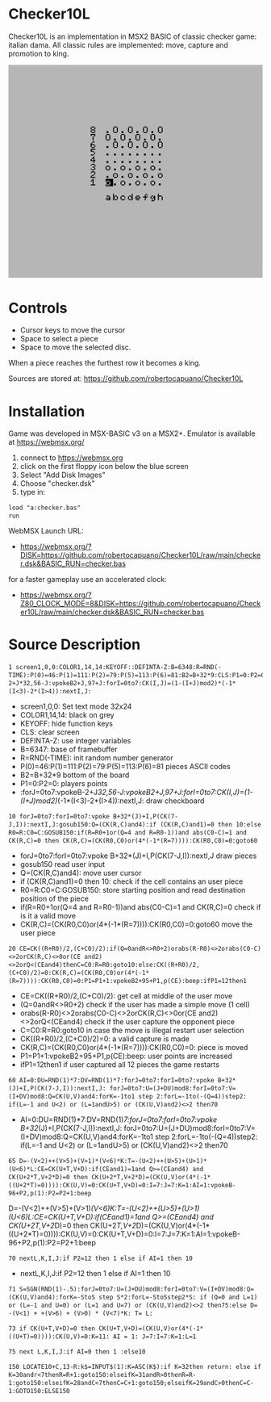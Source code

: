 # Checker10L
Checker10L is an implementation in MSX2 BASIC of classic checker game: italian dama.
All classic rules are implemented: move, capture and promotion to king.

![screenshot](screenshot.png)

# Controls
- Cursor keys to move the cursor
- Space to select a piece
- Space to move the selected disc.

When a piece reaches the furthest row it becomes a king.

Sources are stored at: https://github.com/robertocapuano/Checker10L

# Installation
Game was developed in MSX-BASIC v3 on a MSX2+. Emulator is available at https://webmsx.org/
1. connect to https://webmsx.org
2. click on the first floppy icon below the blue screen
3. Select "Add Disk Images"
4. Choose "checker.dsk"
5. type in:
```
load "a:checker.bas"
run
```

WebMSX Launch URL:

- https://webmsx.org/?DISK=https://github.com/robertocapuano/Checker10L/raw/main/checker.dsk&BASIC_RUN=checker.bas

for a faster gameplay use an accelerated clock:

- https://webmsx.org/?Z80_CLOCK_MODE=8&DISK=https://github.com/robertocapuano/Checker10L/raw/main/checker.dsk&BASIC_RUN=checker.bas

# Source Description

```
1 screen1,0,0:COLOR1,14,14:KEYOFF::DEFINTA-Z:B=6348:R=RND(-TIME):P(0)=46:P(1)=111:P(2)=79:P(5)=113:P(6)=81:B2=B+32*9:CLS:P1=0:P2=0:forJ=0to7:vpokeB-2+J*32,56-J:vpokeB2+J,97+J:forI=0to7:CK(I,J)=(1-(I+J)mod2)*(-1*(I<3)-2*(I>4)):nextI,J:
```
- screen1,0,0: Set text mode 32x24
- COLOR1,14,14: black on grey
- KEYOFF: hide function keys
- CLS: clear screen
- DEFINTA-Z: use integer variables
- B=6347: base of framebuffer
- R=RND(-TIME): init random number generator
- P(0)=46:P(1)=111:P(2)=79:P(5)=113:P(6)=81 pieces ASCII codes
- B2=B+32*9 bottom of the board
- P1=0:P2=0: players points
- :forJ=0to7:vpokeB-2+J*32,56-J:vpokeB2+J,97+J:forI=0to7:CK(I,J)=(1-(I+J)mod2)*(-1*(I<3)-2*(I>4)):nextI,J: draw checkboard

```
10 forJ=0to7:forI=0to7:vpoke B+32*(J)+I,P(CK(7-J,I)):nextI,J:gosub150:Q=(CK(R,C)and4):if (CK(R,C)and1)=0 then 10:else R0=R:C0=C:GOSUB150:if(R=R0+1or(Q=4 and R=R0-1))and abs(C0-C)=1 and CK(R,C)=0 then CK(R,C)=(CK(R0,C0)or(4*(-1*(R=7)))):CK(R0,C0)=0:goto60
```
- forJ=0to7:forI=0to7:vpoke B+32*(J)+I,P(CK(7-J,I)):nextI,J draw pieces
- gosub150 read user input
- Q=(CK(R,C)and4): move user cursor
- if (CK(R,C)and1)=0 then 10: check if the cell contains an user piece
- R0=R:C0=C:GOSUB150: store starting position and read destination position of the piece
- if(R=R0+1or(Q=4 and R=R0-1))and abs(C0-C)=1 and CK(R,C)=0 check if is it a valid move
- CK(R,C)=(CK(R0,C0)or(4*(-1*(R=7)))):CK(R0,C0)=0:goto60 move the user piece
```
20 CE=CK((R+R0)/2,(C+C0)/2):if(Q=0andR<>R0+2)orabs(R-R0)<>2orabs(C0-C)<>2orCK(R,C)<>0or(CE and2)<>2orQ<(CEand4)thenC=C0:R=R0:goto10:else:CK((R+R0)/2,(C+C0)/2)=0:CK(R,C)=(CK(R0,C0)or(4*(-1*(R=7)))):CK(R0,C0)=0:P1=P1+1:vpokeB2+95+P1,p(CE):beep:ifP1=12then1
```
- CE=CK((R+R0)/2,(C+C0)/2): get cell at middle of the user move
- (Q=0andR<>R0+2) check if the user has made a simple move (1 cell)
- orabs(R-R0)<>2orabs(C0-C)<>2orCK(R,C)<>0or(CE and2)<>2orQ<(CEand4) check if the user capture the opponent piece
- C=C0:R=R0:goto10 in case the move is illegal restart user selection
- CK((R+R0)/2,(C+C0)/2)=0: a valid capture is made
- CK(R,C)=(CK(R0,C0)or(4*(-1*(R=7)))):CK(R0,C0)=0: piece is moved
- P1=P1+1:vpokeB2+95+P1,p(CE):beep: user points are increased
- ifP1=12then1 if user captured all 12 pieces the game restarts
 
```
60 AI=0:DU=RND(1)*7:DV=RND(1)*7:forJ=0to7:forI=0to7:vpoke B+32*(J)+I,P(CK(7-J,I)):nextI,J: forJ=0to7:U=(J+DU)mod8:forI=0to7:V=(I+DV)mod8:Q=CK(U,V)and4:forK=-1to1 step 2:forL=-1to(-(Q=4))step2: if(L=-1 and U<2) or (L=1andU>5) or (CK(U,V)and2)<>2 then70
```
- AI=0:DU=RND(1)*7:DV=RND(1)*7:forJ=0to7:forI=0to7:vpoke B+32*(J)+I,P(CK(7-J,I)):nextI,J: forJ=0to7:U=(J+DU)mod8:forI=0to7:V=(I+DV)mod8:Q=CK(U,V)and4:forK=-1to1 step 2:forL=-1to(-(Q=4))step2: if(L=-1 and U<2) or (L=1andU>5) or (CK(U,V)and2)<>2 then70

```
65 D=-(V<2)++(V>5)+(V>1)*(V<6)*K:T=-(U<2)++(U>5)+(U>1)*(U<6)*L:CE=CK(U+T,V+D):if(CEand1)=1and Q>=(CEand4) and CK(U+2*T,V+2*D)=0 then CK(U+2*T,V+2*D)=(CK(U,V)or(4*(-1*((U+2*T)=0)))):CK(U,V)=0:CK(U+T,V+D)=0:I=7:J=7:K=1:AI=1:vpokeB-96+P2,p(1):P2=P2+1:beep
```
D=-(V<2)++(V>5)+(V>1)*(V<6)*K:T=-(U<2)++(U>5)+(U>1)*(U<6)*L:CE=CK(U+T,V+D):if(CEand1)=1and Q>=(CEand4) and CK(U+2*T,V+2*D)=0 then CK(U+2*T,V+2*D)=(CK(U,V)or(4*(-1*((U+2*T)=0)))):CK(U,V)=0:CK(U+T,V+D)=0:I=7:J=7:K=1:AI=1:vpokeB-96+P2,p(1):P2=P2+1:beep
```
70 nextL,K,I,J:if P2=12 then 1 else if AI=1 then 10
```
- nextL,K,I,J:if P2=12 then 1 else if AI=1 then 10
```
71 S=SGN(RND(1)-.5):forJ=0to7:U=(J+DU)mod8:forI=0to7:V=(I+DV)mod8:Q=(CK(U,V)and4):forK=-StoS step S*2:forL=-StoSstep2*S: if (Q=0 and L=1) or (L=-1 and U=0) or (L=1 and U=7) or (CK(U,V)and2)<>2 then75:else D= -(V<1) + +(V>6) + (V>0) * (V<7)*K: T= L:
```
```
73 if CK(U+T,V+D)=0 then CK(U+T,V+D)=(CK(U,V)or(4*(-1*((U+T)=0)))):CK(U,V)=0:K=11: AI = 1: J=7:I=7:K=1:L=1
```
```
75 next L,K,I,J:if AI=0 then 1 :else10
```
```
150 LOCATE10+C,13-R:k$=INPUT$(1):K=ASC(K$):if K=32then return: else if K=30andr<7thenR=R+1:goto150:elseifK=31andR>0thenR=R-1:goto150:elseifK=28andC<7thenC=C+1:goto150;elseifK=29andC>0thenC=C-1:GOTO150:ELSE150
```

